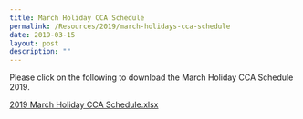 ```yaml
---
title: March Holiday CCA Schedule
permalink: /Resources/2019/march-holidays-cca-schedule
date: 2019-03-15
layout: post
description: ""
---
```

Please click on the following to download the March Holiday CCA Schedule 2019.  

  

[2019 March Holiday CCA Schedule.xlsx](https://www-bpghs-moe-edu-sg-admin.cwp.sg/qql/slot/u148/BPGHS%202019/Announcements%20&%20Updates/March%20Holiday%20CCA%20Schedule/2019%20March%20Holiday%20CCA%20Schedule.xlsx)